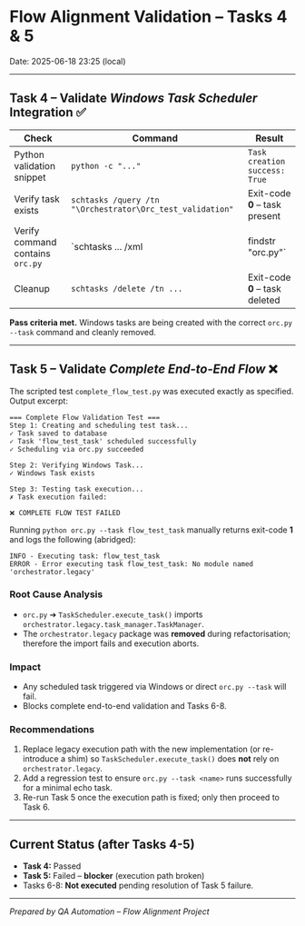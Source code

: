 # Flow Alignment Validation – Tasks 4 & 5

Date: 2025-06-18 23:25 (local)

---

## Task 4 – Validate *Windows Task Scheduler* Integration ✅

| Check | Command | Result |
|-------|---------|--------|
| Python validation snippet | `python -c "..."` | `Task creation success: True` |
| Verify task exists | `schtasks /query /tn "\Orchestrator\Orc_test_validation"` | Exit-code **0** – task present |
| Verify command contains `orc.py` | `schtasks ... /xml | findstr "orc.py"` | `<Arguments> ... orc.py" --task test_validation` found |
| Cleanup | `schtasks /delete /tn ...` | Exit-code **0** – task deleted |

**Pass criteria met.**  Windows tasks are being created with the correct `orc.py --task` command and cleanly removed.

---

## Task 5 – Validate *Complete End-to-End Flow* ❌

The scripted test `complete_flow_test.py` was executed exactly as specified.  Output excerpt:

```text
=== Complete Flow Validation Test ===
Step 1: Creating and scheduling test task...
✓ Task saved to database
✓ Task 'flow_test_task' scheduled successfully
✓ Scheduling via orc.py succeeded

Step 2: Verifying Windows Task...
✓ Windows Task exists

Step 3: Testing task execution...
✗ Task execution failed: 

❌ COMPLETE FLOW TEST FAILED
```

Running `python orc.py --task flow_test_task` manually returns exit-code **1** and logs the following (abridged):

```
INFO - Executing task: flow_test_task
ERROR - Error executing task flow_test_task: No module named 'orchestrator.legacy'
```

### Root Cause Analysis
* `orc.py` ➔ `TaskScheduler.execute_task()` imports `orchestrator.legacy.task_manager.TaskManager`.
* The `orchestrator.legacy` package was **removed** during refactorisation; therefore the import fails and execution aborts.

### Impact
* Any scheduled task triggered via Windows or direct `orc.py --task` will fail.
* Blocks complete end-to-end validation and Tasks 6-8.

### Recommendations
1. Replace legacy execution path with the new implementation (or
   re-introduce a shim) so `TaskScheduler.execute_task()` does **not** rely on
   `orchestrator.legacy`.
2. Add a regression test to ensure `orc.py --task <name>` runs successfully for
   a minimal echo task.
3. Re-run Task 5 once the execution path is fixed; only then proceed to Task 6.

---

## Current Status (after Tasks 4-5)
* **Task 4:** Passed
* **Task 5:** Failed – **blocker** (execution path broken)
* Tasks 6-8: **Not executed** pending resolution of Task 5 failure.

---

*Prepared by QA Automation – Flow Alignment Project*
